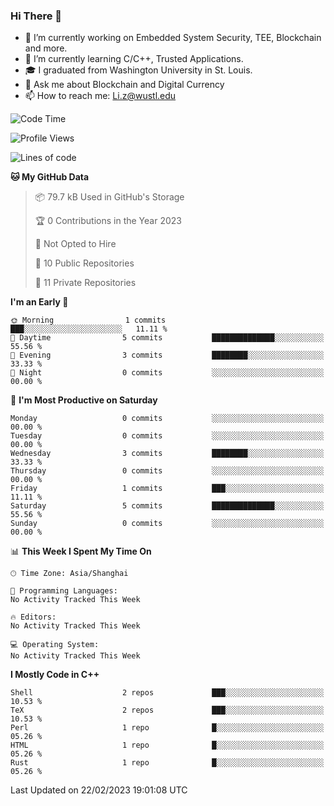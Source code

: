 ### Hi There 👋

<!--
**G0o9leA1/G0o9leA1** is a ✨ _special_ ✨ repository because its `README.md` (this file) appears on your GitHub profile.

Here are some ideas to get you started:
-->
- 🔭 I’m currently working on Embedded System Security, TEE, Blockchain and more.
- 🌱 I’m currently learning C/C++, Trusted Applications.
- 🎓 I graduated from Washington University in St. Louis.
- 💬 Ask me about Blockchain and Digital Currency
- 📫 How to reach me: Li.z@wustl.edu

<!--START_SECTION:waka-->
![Code Time](http://img.shields.io/badge/Code%20Time-42%20hrs%2039%20mins-blue)

![Profile Views](http://img.shields.io/badge/Profile%20Views-0-blue)

![Lines of code](https://img.shields.io/badge/From%20Hello%20World%20I%27ve%20Written-55.7%20thousand%20lines%20of%20code-blue)

**🐱 My GitHub Data** 

> 📦 79.7 kB Used in GitHub's Storage 
 > 
> 🏆 0 Contributions in the Year 2023
 > 
> 🚫 Not Opted to Hire
 > 
> 📜 10 Public Repositories 
 > 
> 🔑 11 Private Repositories 
 > 
**I'm an Early 🐤** 

```text
🌞 Morning                1 commits           ███░░░░░░░░░░░░░░░░░░░░░░   11.11 % 
🌆 Daytime                5 commits           ██████████████░░░░░░░░░░░   55.56 % 
🌃 Evening                3 commits           ████████░░░░░░░░░░░░░░░░░   33.33 % 
🌙 Night                  0 commits           ░░░░░░░░░░░░░░░░░░░░░░░░░   00.00 % 
```
📅 **I'm Most Productive on Saturday** 

```text
Monday                   0 commits           ░░░░░░░░░░░░░░░░░░░░░░░░░   00.00 % 
Tuesday                  0 commits           ░░░░░░░░░░░░░░░░░░░░░░░░░   00.00 % 
Wednesday                3 commits           ████████░░░░░░░░░░░░░░░░░   33.33 % 
Thursday                 0 commits           ░░░░░░░░░░░░░░░░░░░░░░░░░   00.00 % 
Friday                   1 commits           ███░░░░░░░░░░░░░░░░░░░░░░   11.11 % 
Saturday                 5 commits           ██████████████░░░░░░░░░░░   55.56 % 
Sunday                   0 commits           ░░░░░░░░░░░░░░░░░░░░░░░░░   00.00 % 
```


📊 **This Week I Spent My Time On** 

```text
🕑︎ Time Zone: Asia/Shanghai

💬 Programming Languages: 
No Activity Tracked This Week

🔥 Editors: 
No Activity Tracked This Week

💻 Operating System: 
No Activity Tracked This Week
```

**I Mostly Code in C++** 

```text
Shell                    2 repos             ███░░░░░░░░░░░░░░░░░░░░░░   10.53 % 
TeX                      2 repos             ███░░░░░░░░░░░░░░░░░░░░░░   10.53 % 
Perl                     1 repo              █░░░░░░░░░░░░░░░░░░░░░░░░   05.26 % 
HTML                     1 repo              █░░░░░░░░░░░░░░░░░░░░░░░░   05.26 % 
Rust                     1 repo              █░░░░░░░░░░░░░░░░░░░░░░░░   05.26 % 
```




 Last Updated on 22/02/2023 19:01:08 UTC
<!--END_SECTION:waka-->

